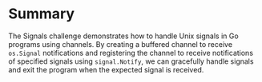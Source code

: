 # Summary

The Signals challenge demonstrates how to handle Unix signals in Go programs using channels. By creating a buffered channel to receive `os.Signal` notifications and registering the channel to receive notifications of specified signals using `signal.Notify`, we can gracefully handle signals and exit the program when the expected signal is received.
